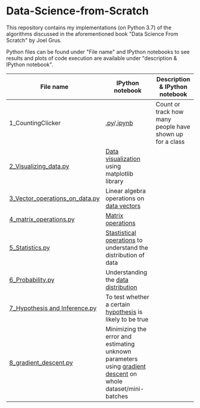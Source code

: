 # Data-Science-from-Scratch
This repository contains my implementations (on Python 3.7) of the algorithms discussed in the aforementioned book "Data Science From Scratch" by Joel Grus.

Python files can be found under "File name" and IPython notebooks to see results and plots of code execution are available under "description & IPython notebook".

| **File name** | **IPython notebook**|**Description & IPython notebook** |
| ------------- | ------ |------------- |
| 1_CountingClicker | [.py](https://github.com/RuchikaVermaVaid/Data-Science-from-Scratch/blob/master/CountingClicker.py)/[.ipynb](https://github.com/RuchikaVermaVaid/Data-Science-from-Scratch/blob/master/CountingClicker.ipynb)  |Count or track how many people have shown up for a class|
| [2_Visualizing_data.py](https://github.com/RuchikaVermaVaid/Data-Science-from-Scratch/blob/master/Visualizing_data.py) | [Data visualization](https://github.com/RuchikaVermaVaid/Data-Science-from-Scratch/blob/master/Visualizing_data.ipynb) using matplotlib library|
| [3_Vector_operations_on_data.py](https://github.com/RuchikaVermaVaid/Data-Science-from-Scratch/blob/master/Vector_operations_on_data.py) | Linear algebra operations on [data vectors](https://github.com/RuchikaVermaVaid/Data-Science-from-Scratch/blob/master/DataAsVectors.ipynb)|
| [4_matrix_operations.py](https://github.com/RuchikaVermaVaid/Data-Science-from-Scratch/blob/master/matrix_operations.py) | [Matrix operations](https://github.com/RuchikaVermaVaid/Data-Science-from-Scratch/blob/master/Matrix_operations.ipynb)|
| [5_Statistics.py](https://github.com/RuchikaVermaVaid/Data-Science-from-Scratch/blob/master/Statistics.py) | [Stastistical operations](https://github.com/RuchikaVermaVaid/Data-Science-from-Scratch/blob/master/Statistics.ipynb) to understand the distribution of data|
| [6_Probability.py](https://github.com/ruchikavermavaid/Data-Science-from-Scratch-Python/blob/master/Probability.py) | Understanding the [data distribution](https://github.com/ruchikavermavaid/Data-Science-from-Scratch-Python/blob/master/Probability.ipynb)|
| [7_Hypothesis and Inference.py](https://github.com/ruchikavermavaid/Data-Science-from-Scratch-Python/blob/master/Hypothesis_and_Inference.py) | To test whether a certain [hypothesis](https://github.com/ruchikavermavaid/Data-Science-from-Scratch-Python/blob/master/Hypothesis%20and%20inference.ipynb) is likely to be true|
| [8_gradient_descent.py](https://github.com/ruchikaverma-iitg/Data-Science-from-Scratch-Python/blob/master/gradient_descent.py) | Minimizing the error and estimating unknown parameters using [gradient descent](https://github.com/ruchikaverma-iitg/Data-Science-from-Scratch-Python/blob/master/gradient_descent.ipynb) on whole dataset/mini-batches|

